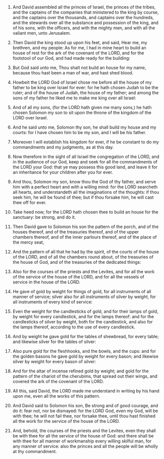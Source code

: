 1. And David assembled all the princes of Israel, the princes of the
tribes, and the captains of the companies that ministered to the king
by course, and the captains over the thousands, and captains over the
hundreds, and the stewards over all the substance and possession of
the king, and of his sons, with the officers, and with the mighty men,
and with all the valiant men, unto Jerusalem.

2. Then David the king stood up upon his feet, and said, Hear me, my
brethren, and my people: As for me, I had in mine heart to build an
house of rest for the ark of the covenant of the LORD, and for the
footstool of our God, and had made ready for the building:

3. But
God said unto me, Thou shalt not build an house for my name, because
thou hast been a man of war, and hast shed blood.

4. Howbeit the LORD God of Israel chose me before all the house of
my father to be king over Israel for ever: for he hath chosen Judah to
be the ruler; and of the house of Judah, the house of my father; and
among the sons of my father he liked me to make me king over all
Israel:

5. And of all my sons, (for the LORD hath given me many
sons,) he hath chosen Solomon my son to sit upon the throne of the
kingdom of the LORD over Israel.

6. And he said unto me, Solomon thy son, he shall build my house and
my courts: for I have chosen him to be my son, and I will be his
father.

7. Moreover I will establish his kingdom for ever, if he be constant
to do my commandments and my judgments, as at this day.

8. Now therefore in the sight of all Israel the congregation of the
LORD, and in the audience of our God, keep and seek for all the
commandments of the LORD your God: that ye may possess this good land,
and leave it for an inheritance for your children after you for ever.

9. And thou, Solomon my son, know thou the God of thy father, and
serve him with a perfect heart and with a willing mind: for the LORD
searcheth all hearts, and understandeth all the imaginations of the
thoughts: if thou seek him, he will be found of thee; but if thou
forsake him, he will cast thee off for ever.

10. Take heed now; for the LORD hath chosen thee to build an house
for the sanctuary: be strong, and do it.

11. Then David gave to Solomon his son the pattern of the porch, and
of the houses thereof, and of the treasuries thereof, and of the upper
chambers thereof, and of the inner parlours thereof, and of the place
of the mercy seat,

12. And the pattern of all that he had by the
spirit, of the courts of the house of the LORD, and of all the
chambers round about, of the treasuries of the house of God, and of
the treasuries of the dedicated things:

13. Also for the courses of
the priests and the Levites, and for all the work of the service of
the house of the LORD, and for all the vessels of service in the house
of the LORD.

14. He gave of gold by weight for things of gold, for all
instruments of all manner of service; silver also for all instruments
of silver by weight, for all instruments of every kind of service:

15. Even the weight for the candlesticks of gold, and for their
lamps of gold, by weight for every candlestick, and for the lamps
thereof: and for the candlesticks of silver by weight, both for the
candlestick, and also for the lamps thereof, according to the use of
every candlestick.

16. And by weight he gave gold for the tables of shewbread, for
every table; and likewise silver for the tables of silver:

17. Also
pure gold for the fleshhooks, and the bowls, and the cups: and for the
golden basons he gave gold by weight for every bason; and likewise
silver by weight for every bason of silver:

18. And for the altar of
incense refined gold by weight; and gold for the pattern of the
chariot of the cherubims, that spread out their wings, and covered the
ark of the covenant of the LORD.

19. All this, said David, the LORD made me understand in writing by
his hand upon me, even all the works of this pattern.

20. And David said to Solomon his son, Be strong and of good
courage, and do it: fear not, nor be dismayed: for the LORD God, even
my God, will be with thee; he will not fail thee, nor forsake thee,
until thou hast finished all the work for the service of the house of
the LORD.

21. And, behold, the courses of the priests and the Levites, even
they shall be with thee for all the service of the house of God: and
there shall be with thee for all manner of workmanship every willing
skilful man, for any manner of service: also the princes and all the
people will be wholly at thy commandment.